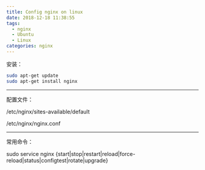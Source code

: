 ```yaml
---
title: Config nginx on linux
date: 2018-12-18 11:38:55
tags:
  - nginx
  - Ubuntu
  - Linux
categories: nginx
---
```

安装：

```bash
sudo apt-get update
sudo apt-get install nginx
```

<!-- more -->

***

配置文件：

/etc/nginx/sites-available/default

/etc/nginx/nginx.conf

***

常用命令：

sudo service nginx {start|stop|restart|reload|force-reload|status|configtest|rotate|upgrade}